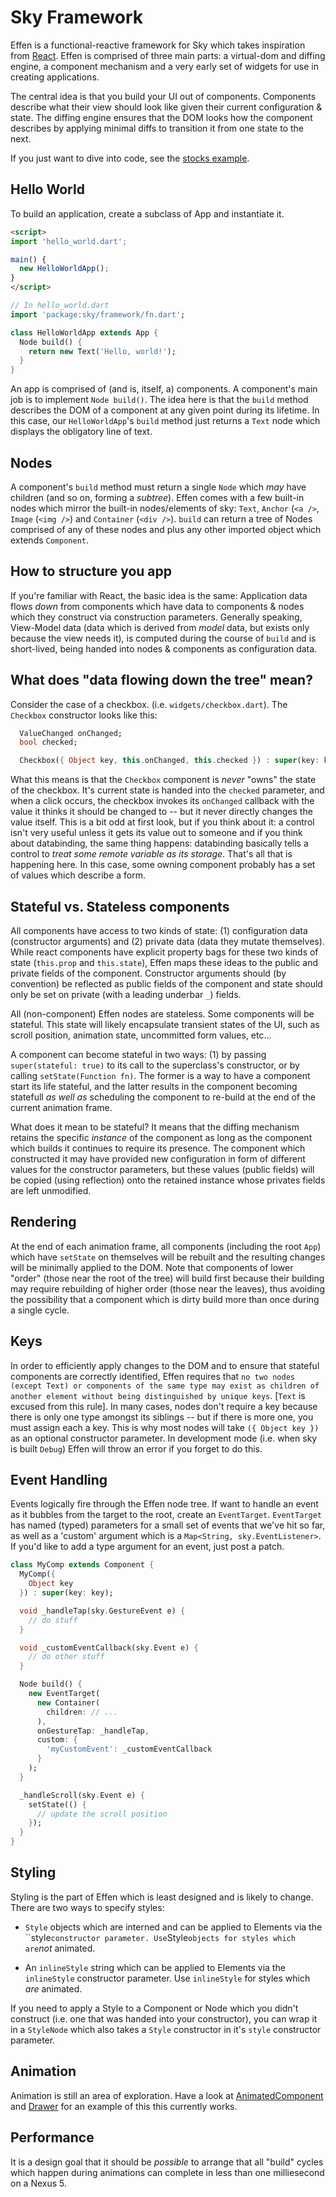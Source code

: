 Sky Framework
=============

Effen is a functional-reactive framework for Sky which takes inspiration from
[React](http://facebook.github.io/react/). Effen is comprised of three main
parts: a virtual-dom and diffing engine, a component mechanism and a very early
set of widgets for use in creating applications.

The central idea is that you build your UI out of components. Components
describe what their view should look like given their current configuration &
state. The diffing engine ensures that the DOM looks how the component describes
by applying minimal diffs to transition it from one state to the next.

If you just want to dive into code, see the [stocks example](../../../../examples/stocks).

Hello World
-----------

To build an application, create a subclass of App and instantiate it.

```HTML
<script>
import 'hello_world.dart';

main() {
  new HelloWorldApp();
}
</script>
```

```dart
// In hello_world.dart
import 'package:sky/framework/fn.dart';

class HelloWorldApp extends App {
  Node build() {
    return new Text('Hello, world!');
  }
}
```

An app is comprised of (and is, itself, a) components. A component's main job is
to implement `Node build()`. The idea here is that the `build` method describes
the DOM of a component at any given point during its lifetime. In this case, our
`HelloWorldApp`'s `build` method just returns a `Text` node which displays the
obligatory line of text.

Nodes
-----

A component's `build` method must return a single `Node` which *may* have
children (and so on, forming a *subtree*). Effen comes with a few built-in nodes
which mirror the built-in nodes/elements of sky: `Text`, `Anchor` (`<a />`,
`Image` (`<img />`) and `Container` (`<div />`). `build` can return a tree of
Nodes comprised of any of these nodes and plus any other imported object which
extends `Component`.

How to structure you app
------------------------

If you're familiar with React, the basic idea is the same: Application data
flows *down* from components which have data to components & nodes which they
construct via construction parameters. Generally speaking, View-Model data (data
which is derived from *model* data, but exists only because the view needs it),
is computed during the course of `build` and is short-lived, being handed into
nodes & components as configuration data.

What does "data flowing down the tree" mean?
--------------------------------------------

Consider the case of a checkbox. (i.e. `widgets/checkbox.dart`). The `Checkbox`
constructor looks like this:

```dart
  ValueChanged onChanged;
  bool checked;

  Checkbox({ Object key, this.onChanged, this.checked }) : super(key: key);
```

What this means is that the `Checkbox` component is *never* "owns" the state of
the checkbox. It's current state is handed into the `checked` parameter, and
when a click occurs, the checkbox invokes its `onChanged` callback with the
value it thinks it should be changed to -- but it never directly changes the
value itself. This is a bit odd at first look, but if you think about it: a
control isn't very useful unless it gets its value out to someone and if you
think about databinding, the same thing happens: databinding basically tells a
control to *treat some remote variable as its storage*. That's all that is
happening here. In this case, some owning component probably has a set of values
which describe a form.

Stateful vs. Stateless components
---------------------------------

All components have access to two kinds of state: (1) configuration data
(constructor arguments) and (2) private data (data they mutate themselves).
While react components have explicit property bags for these two kinds of state
(`this.prop` and `this.state`), Effen maps these ideas to the public and private
fields of the component. Constructor arguments should (by convention) be
reflected as public fields of the component and state should only be set on
private (with a leading underbar `_`) fields.

All (non-component) Effen nodes are stateless. Some components will be stateful.
This state will likely encapsulate transient states of the UI, such as scroll
position, animation state, uncommitted form values, etc...

A component can become stateful in two ways: (1) by passing `super(stateful:
true)` to its call to the superclass's constructor, or by calling
`setState(Function fn)`. The former is a way to have a component start its life
stateful, and the latter results in the component becoming statefull *as well
as* scheduling the component to re-build at the end of the current animation
frame.

What does it mean to be stateful? It means that the diffing mechanism retains
the specific *instance* of the component as long as the component which builds
it continues to require its presence. The component which constructed it may
have provided new configuration in form of different values for the constructor
parameters, but these values (public fields) will be copied (using reflection)
onto the retained instance whose privates fields are left unmodified.

Rendering
---------

At the end of each animation frame, all components (including the root `App`)
which have `setState` on themselves will be rebuilt and the resulting changes
will be minimally applied to the DOM. Note that components of lower "order"
(those near the root of the tree) will build first because their building may
require rebuilding of higher order (those near the leaves), thus avoiding the
possibility that a component which is dirty build more than once during a single
cycle.

Keys
----

In order to efficiently apply changes to the DOM and to ensure that stateful
components are correctly identified, Effen requires that `no two nodes (except
Text) or components of the same type may exist as children of another element
without being distinguished by unique keys`. [`Text` is excused from this rule].
In many cases, nodes don't require a key because there is only one type amongst
its siblings -- but if there is more one, you must assign each a key. This is
why most nodes will take `({ Object key })` as an optional constructor
parameter. In development mode (i.e. when sky is built `Debug`) Effen will throw
an error if you forget to do this.

Event Handling
--------------

Events logically fire through the Effen node tree. If want to handle an event as
it bubbles from the target to the root, create an `EventTarget`. `EventTarget`
has named (typed) parameters for a small set of events that we've hit so far, as
well as a 'custom' argument which is a `Map<String, sky.EventListener>`. If
you'd like to add a type argument for an event, just post a patch.

```dart
class MyComp extends Component {
  MyComp({
    Object key
  }) : super(key: key);

  void _handleTap(sky.GestureEvent e) {
    // do stuff
  }

  void _customEventCallback(sky.Event e) {
    // do other stuff
  }

  Node build() {
    new EventTarget(
      new Container(
        children: // ...
      ),
      onGestureTap: _handleTap,
      custom: {
        'myCustomEvent': _customEventCallback
      }
    );
  }

  _handleScroll(sky.Event e) {
    setState(() {
      // update the scroll position
    });
  }
}
```

Styling
-------

Styling is the part of Effen which is least designed and is likely to change.
There are two ways to specify styles:

  * `Style` objects which are interned and can be applied to Elements via the
    ``style` constructor parameter. Use `Style` objects for styles which are
    `*not* animated.

  * An `inlineStyle` string which can be applied to Elements via the
    `inlineStyle` constructor parameter.  Use `inlineStyle` for styles which
    *are* animated.
  
If you need to apply a Style to a Component or Node which you didn't construct
(i.e. one that was handed into your constructor), you can wrap it in a
`StyleNode` which also takes a `Style` constructor in it's `style` constructor
parameter.

Animation
---------

Animation is still an area of exploration. Have a look at
[AnimatedComponent](components/animated_component.dart) and
[Drawer](components/drawer.dart) for an example of this this currently works.

Performance
-----------

It is a design goal that it should be *possible* to arrange that all "build"
cycles which happen during animations can complete in less than one milliesecond
on a Nexus 5.
